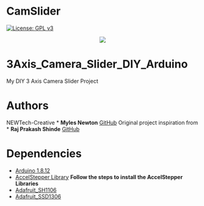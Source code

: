 # CamSlider
[![License: GPL v3](https://img.shields.io/badge/License-GPLv3-blue.svg)](https://www.gnu.org/licenses/gpl-3.0)

<p align="center"><img src="//3axisslider.png"/></p>


# 3Axis_Camera_Slider_DIY_Arduino
My DIY 3 Axis Camera Slider Project

# Authors
NEWTech-Creative * **Myles Newton** [GitHub](https://github.com/NEWTech-Creative)
Original project inspiration from * **Raj Prakash Shinde** [GitHub](https://github.com/RajPShinde)

# Dependencies
* [Arduino 1.8.12](https://www.arduino.cc/en/Main/Software)
* [AccelStepper Library](https://www.airspayce.com/mikem/arduino/AccelStepper/index.html) **Follow the steps to install the AccelStepper Libraries**
* [Adafruit_SH1106](https://github.com/wonho-maker/Adafruit_SH1106)
* [Adafruit_SSD1306](https://github.com/adafruit/Adafruit_SSD1306)
